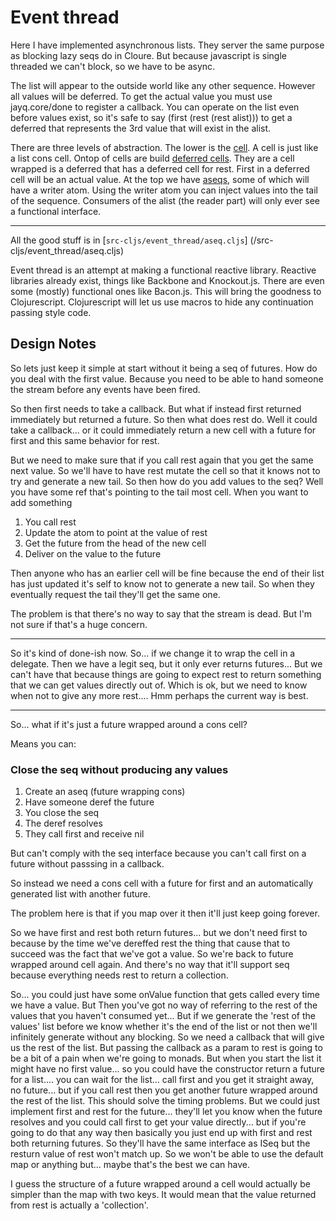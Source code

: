 # Event thread

Here I have implemented asynchronous lists. They server the same purpose as
blocking lazy seqs do in Cloure. But because javascript is single threaded we
can't block, so we have to be async.

The list will appear to the outside world like any other sequence. However all
values will be deferred. To get the actual value you must use jayq.core/done to
register a callback. You can operate on the list even before values exist, so
it's safe to say (first (rest (rest alist))) to get a deferred that represents
the 3rd value that will exist in the alist.

There are three levels of abstraction. The lower is the
[cell](/src-cljs/event_thread/cell.cljs). A cell is just like a list cons cell.
Ontop of cells are build [deferred cells](/src-cljs/event_thread/dcell.cljs).
They are a cell wrapped is a deferred that has a deferred cell for rest. First
in a deferred cell will be an actual value. At the top we have
[aseqs](/src-cljs/event_thread/dlist.cljs), some of which will have a writer
atom. Using the writer atom you can inject values into the tail of the
sequence. Consumers of the alist (the reader part) will only ever see a
functional interface.

--------

All the good stuff is in
[`src-cljs/event_thread/aseq.cljs`]
(/src-cljs/event\_thread/aseq.cljs)

Event thread is an attempt at making a functional reactive library. Reactive
libraries already exist, things like Backbone and Knockout.js. There are even
some (mostly) functional ones like Bacon.js. This will bring the goodness to
Clojurescript. Clojurescript will let us use macros to hide any continuation
passing style code.

## Design Notes

So lets just keep it simple at start without it being a seq of futures. How do
you deal with the first value. Because you need to be able to hand someone the
stream before any events have been fired.

So then first needs to take a callback. But what if instead first returned
immediately but returned a future.  So then what does rest do. Well it could
take a callback... or it could immediately return a new cell with a future for
first and this same behavior for rest.

But we need to make sure that if you call rest again that you get the same next
value. So we'll have to have rest mutate the cell so that it knows not to try
and generate a new tail. So then how do you add values to the seq?  Well you
have some ref that's pointing to the tail most cell. When you want to add
something

1. You call rest
2. Update the atom to point at the value of rest
2. Get the future from the head of the new cell
3. Deliver on the value to the future

Then anyone who has an earlier cell will be fine because the end of their list
has just updated it's self to know not to generate a new tail. So when they
eventually request the tail they'll get the same one.

The problem is that there's no way to say that the stream is dead. But I'm not
sure if that's a huge concern.

----------

So it's kind of done-ish now. So... if we change it to wrap the cell in a
delegate. Then we have a legit seq, but it only ever returns futures... But we
can't have that because things are going to expect rest to return something
that we can get values directly out of. Which is ok, but we need to know when
not to give any more rest.... Hmm perhaps the current way is best.


----------

So... what if it's just a future wrapped around a cons cell?

Means you can:

### Close the seq without producing any values

1. Create an aseq (future wrapping cons)
2. Have someone deref the future
3. You close the seq
4. The deref resolves
5. They call first and receive nil

But can't comply with the seq interface because you can't call first on a
future without passsing in a callback.

So instead we need a cons cell with a future for first and an automatically
generated list with another future.

The problem here is that if you map over it then it'll just keep going
forever.

So we have first and rest both return futures... but we don't need first to
because by the time we've dereffed rest the thing that cause that to succeed
was the fact that we've got a value. So we're back to future wrapped around
cell again. And there's no way that it'll support seq because everything
needs rest to return a collection.

So... you could just have some onValue function that gets called every time
we have a value. But Then you've got no way of referring to the rest of the
values that you haven't consumed yet... But if we generate the 'rest of the
values' list before we know whether it's the end of the list or not then
we'll infinitely generate without any blocking. So we need a callback that
will give us the rest of the list. But passing the callback as a param to
rest is going to be a bit of a pain when we're going to monads. But when you
start the list it might have no first value... so you could have the
constructor return a future for a list.... you can wait for the list... call
first and you get it straight away, no future... but if you call rest then
you get another future wrapped around the rest of the list. This should solve
the timing problems. But we could just implement first and rest for the
future... they'll let you know when the future resolves and you could call
first to get your value directly... but if you're going to do that any way
then basically you just end up with first and rest both returning futures. So
they'll have the same interface as ISeq but the resturn value of rest won't
match up. So we won't be able to use the default map or anything but... maybe
that's the best we can have.

I guess the structure of a future wrapped around a cell would actually be
simpler than the map with two keys. It would mean that the value returned
from rest is actually a 'collection'.
